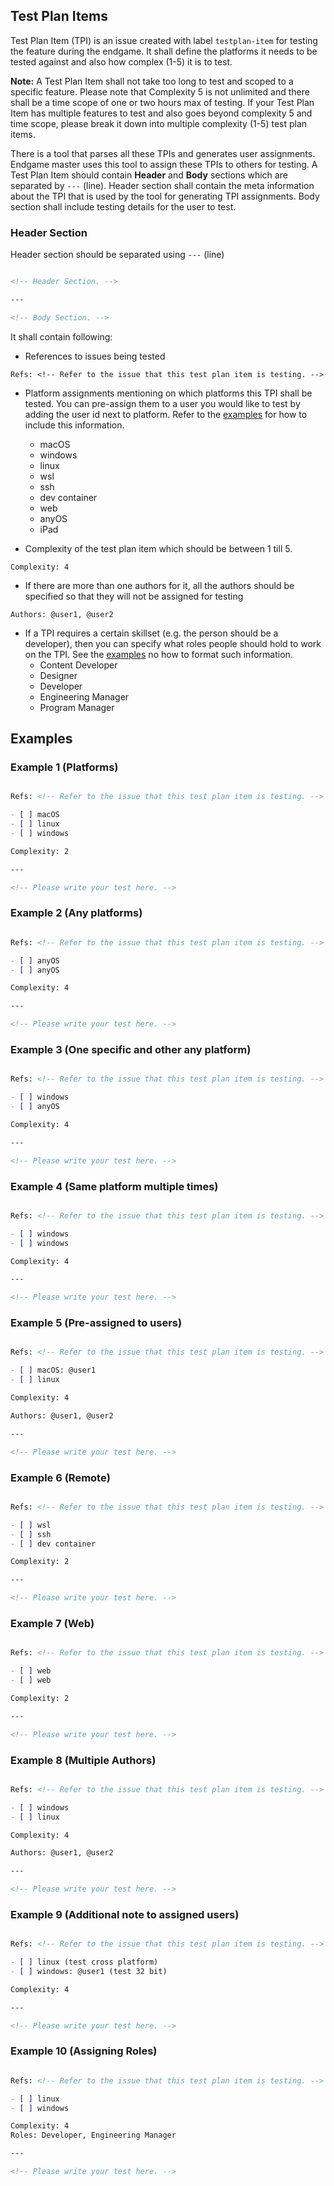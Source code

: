 ## Test Plan Items

Test Plan Item (TPI) is an issue created with label `testplan-item` for testing the feature during the endgame. It shall define the platforms it needs to be tested against and also how complex (1-5) it is to test. 

**Note:** A Test Plan Item shall not take too long to test and scoped to a specific feature. Please note that Complexity 5 is not unlimited and there shall be a time scope of one or two hours max of testing. If your Test Plan Item has multiple features to test and also goes beyond complexity 5 and time scope, please break it down into multiple complexity (1-5) test plan items.

There is a tool that parses all these TPIs and generates user assignments. Endgame master uses this tool to assign these TPIs to others for testing. A Test Plan Item should contain **Header** and **Body** sections which are separated by `---` (line). Header section shall contain the meta information about the TPI that is used by the tool for generating TPI assignments. Body section shall include testing details for the user to test.

### Header Section

Header section should be separated using `---` (line) 

```markdown

<!-- Header Section. -->

---

<!-- Body Section. -->

```

It shall contain following:

- References to issues being tested

```
Refs: <!-- Refer to the issue that this test plan item is testing. -->
```

- Platform assignments mentioning on which platforms this TPI shall be tested. You can pre-assign them to a user you would like to test by adding the user id next to platform. Refer to the [examples](#Examples) for how to include this information.
  - macOS
  - windows
  - linux
  - wsl
  - ssh
  - dev container
  - web
  - anyOS
  - iPad

- Complexity of the test plan item which should be between 1 till 5.

```
Complexity: 4
```

- If there are more than one authors for it, all the authors should be specified so that they will not be assigned for testing

```
Authors: @user1, @user2
```

- If a TPI requires a certain skillset (e.g. the person should be a developer), then you can specify what roles people should hold to work on the TPI. See the [examples](#Examples) no how to format such information.
  - Content Developer
  - Designer
  - Developer
  - Engineering Manager
  - Program Manager

## Examples

### Example 1 (Platforms)

```markdown

Refs: <!-- Refer to the issue that this test plan item is testing. -->

- [ ] macOS
- [ ] linux
- [ ] windows

Complexity: 2

---

<!-- Please write your test here. -->

```

### Example 2 (Any platforms)

```markdown

Refs: <!-- Refer to the issue that this test plan item is testing. -->

- [ ] anyOS
- [ ] anyOS

Complexity: 4

---

<!-- Please write your test here. -->

```

### Example 3 (One specific and other any platform)

```markdown

Refs: <!-- Refer to the issue that this test plan item is testing. -->

- [ ] windows
- [ ] anyOS

Complexity: 4

---

<!-- Please write your test here. -->

```

### Example 4 (Same platform multiple times)

```markdown

Refs: <!-- Refer to the issue that this test plan item is testing. -->

- [ ] windows
- [ ] windows

Complexity: 4

---

<!-- Please write your test here. -->

```

### Example 5 (Pre-assigned to users)

```markdown

Refs: <!-- Refer to the issue that this test plan item is testing. -->

- [ ] macOS: @user1
- [ ] linux

Complexity: 4

Authors: @user1, @user2

---

<!-- Please write your test here. -->

```

### Example 6 (Remote)

```markdown

Refs: <!-- Refer to the issue that this test plan item is testing. -->

- [ ] wsl
- [ ] ssh
- [ ] dev container

Complexity: 2

---

<!-- Please write your test here. -->

```

### Example 7 (Web)

```markdown

Refs: <!-- Refer to the issue that this test plan item is testing. -->

- [ ] web
- [ ] web

Complexity: 2

---

<!-- Please write your test here. -->

```

### Example 8 (Multiple Authors)

```markdown

Refs: <!-- Refer to the issue that this test plan item is testing. -->

- [ ] windows
- [ ] linux

Complexity: 4

Authors: @user1, @user2

---

<!-- Please write your test here. -->

```

### Example 9 (Additional note to assigned users)

```markdown

Refs: <!-- Refer to the issue that this test plan item is testing. -->

- [ ] linux (test cross platform)
- [ ] windows: @user1 (test 32 bit)

Complexity: 4

---

<!-- Please write your test here. -->

```

### Example 10 (Assigning Roles)

```markdown

Refs: <!-- Refer to the issue that this test plan item is testing. -->

- [ ] linux
- [ ] windows

Complexity: 4
Roles: Developer, Engineering Manager

---

<!-- Please write your test here. -->

```